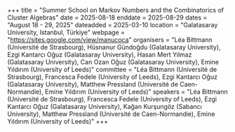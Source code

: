 +++
title = "Summer School on Markov Numbers and the Combinatorics of Cluster Algebras"
date = 2025-08-18
enddate = 2025-08-29
dates = "August 18 - 29, 2025"
dateadded = 2025-03-10
location = "Galatasaray University, Istanbul, Türkiye"
webpage = "https://sites.google.com/view/manucoca"
organisers = "Léa Bittmann (Université de Strasbourg), Hüsnanur Gündoğdu (Galatasaray University), Ezgi Kantarcı Oğuz (Galatasaray University), Hasan Mert Yılmaz (Galatasaray University), Can Ozan Oğuz (Galatasaray University), Emine Yıldırım (University of Leeds)"
committee = "Léa Bittmann (Université de Strasbourg), Francesca Fedele (University of Leeds), Ezgi Kantarcı Oğuz (Galatasaray University), Matthew Pressland (Université de Caen-Normandie), Emine Yıldırım (University of Leeds)"
speakers = "Léa Bittmann (Université de Strasbourg), Francesca Fedele (University of Leeds), Ezgi Kantarcı Oğuz (Galatasaray University), Kağan Kurşungöz (Sabancı University), Matthew Pressland (Université de Caen-Normandie), Emine Yıldırım (University of Leeds)"
+++
